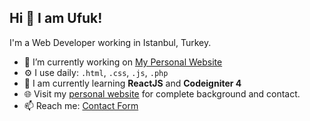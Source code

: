 <!--###  👋


**ufukyildiz55/ufukyildiz55** is a ✨ _special_ ✨ repository because its `README.md` (this file) appears on your GitHub profile.

Here are some ideas to get you started:

- 🔭 I’m currently working on ...
- 🌱 I’m currently learning ...
- 👯 I’m looking to collaborate on ...
- 🤔 I’m looking for help with ...
- 💬 Ask me about ...
- 📫 How to reach me: ...
- 😄 Pronouns: ...
- ⚡ Fun fact: ...
-->
## Hi 👋 I am Ufuk! 
I'm a Web Developer working in Istanbul, Turkey.

- 🔭 I’m currently working on [My Personal Website](https://ufukyildiz.net/)
- ⚙️ I use daily: `.html`, `.css`, `.js`, `.php`
- 🌱 I am currently learning **ReactJS** and **Codeigniter 4**
- 🌐 Visit my [personal website](https://ufukyildiz.net/) for complete background and contact.
- 📫 Reach me: [Contact Form](https://ufukyildiz.net/contact)
